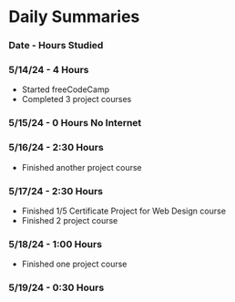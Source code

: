 # Daily Summaries
### Date - Hours Studied
### 5/14/24 - 4 Hours
- Started freeCodeCamp
- Completed 3 project courses
### 5/15/24 - 0 Hours No Internet
### 5/16/24 - 2:30 Hours
- Finished another project course
### 5/17/24 - 2:30 Hours
- Finished 1/5 Certificate Project for Web Design course
- Finished 2 project course
### 5/18/24 - 1:00 Hours
- Finished one project course
### 5/19/24 - 0:30 Hours
